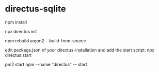 # directus-sqlite


npm install

npx directus init

npm rebuild argon2 --build-from-source

edit package.json of your directus-installation and add the start script: npx directus start

pm2 start npm --name "directus" -- start
